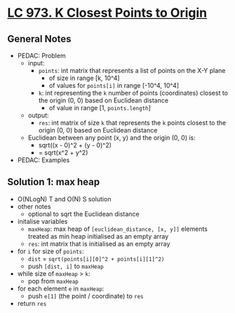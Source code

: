 # [LC 973. K Closest Points to Origin](https://leetcode.com/problems/k-closest-points-to-origin/)

## General Notes

- PEDAC: Problem
  - input:
    - `points`: int matrix that represents a list of points on the X-Y plane
      - of size in range \[k, 10^4]
      - of values for `points[i]` in range \[-10^4, 10^4]
    - `k`: int representing the `k` number of points (coordinates) closest to the origin (0, 0) based on Euclidean distance
      - of value in range \[1, `points.length`]
  - output:
    - `res`: int matrix of size `k` that represents the `k` points closest to the origin (0, 0) based on Euclidean distance
  - Euclidean between any point (x, y) and the origin (0, 0) is:
    - sqrt((x - 0)^2 + (y - 0)^2)
    - = sqrt(x^2 + y^2)
- PEDAC: Examples

## Solution 1: max heap

- O(NLogN) T and O(N) S solution
- other notes
  - optional to sqrt the Euclidean distance
- initalise variables
  - `maxHeap`: max heap of `[euclidean_distance, [x, y]]` elements treated as min heap initialised as an empty array
  - `res`: int matrix that is initialised as an empty array
- for `i` for size of `points`:
  - `dist` = `sqrt(points[i][0]^2 + points[i][1]^2)`
  - push `[dist, i]` to `maxHeap`
- while size of `maxHeap` > `k`:
  - pop from `maxHeap`
- for each element `e` in `maxHeap`:
  - push `e[1]` (the point / coordinate) to `res`
- return `res`
